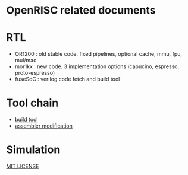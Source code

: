 OpenRISC related documents
==========================


# RTL

* OR1200 : old stable code. fixed pipelines, optional cache, mmu, fpu, mul/mac
* mor1kx : new code. 3 implementation options (capucino, espresso, proto-espresso)
* fuseSoC : verilog code fetch and build tool

# Tool chain

* [build tool](openrisc_toolchain.md)
* [assembler modification](openrisc_assembler.md)

# Simulation


[MIT LICENSE](LICENSE)
